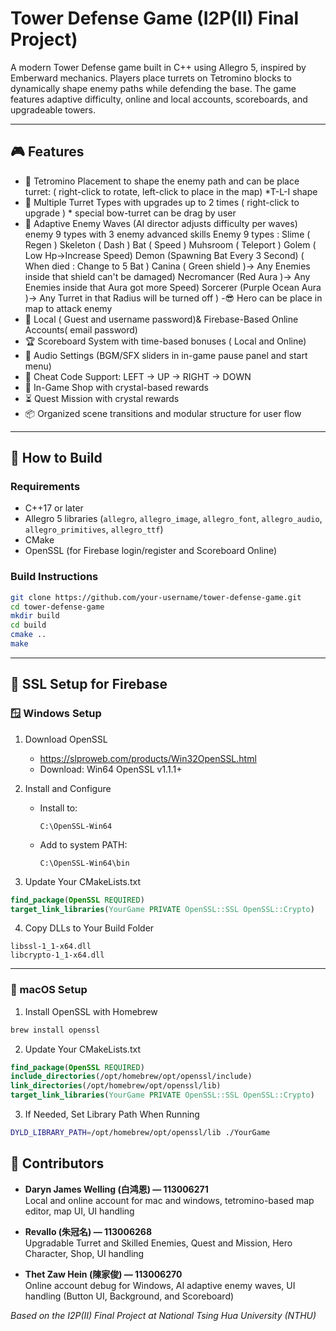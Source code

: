 # Tower Defense Game (I2P(II) Final Project)

A modern Tower Defense game built in C++ using Allegro 5, inspired by Emberward mechanics. Players place turrets on Tetromino blocks to dynamically shape enemy paths while defending the base. The game features adaptive difficulty, online and local accounts, scoreboards, and upgradeable towers.

---

## 🎮 Features

- 🧱 Tetromino Placement to shape the enemy path and can be place turret: ( right-click to rotate, left-click to place in the map) *T-L-I shape
- 🔫 Multiple Turret Types with upgrades up to 2 times ( right-click to upgrade ) * special bow-turret can be drag by user 
- 🧠 Adaptive Enemy Waves (AI director adjusts difficulty per waves) enemy 9 types with 3 enemy advanced skills
      Enemy 9 types :
      Slime ( Regen  )
      Skeleton ( Dash )
      Bat ( Speed )
      Muhsroom ( Teleport )
      Golem ( Low Hp->Increase Speed)
      Demon (Spawning Bat Every 3 Second) ( When died : Change to 5 Bat )
      Canina ( Green shield )-> Any Enemies inside that shield can't be damaged)
      Necromancer (Red Aura )-> Any Enemies inside that Aura got more Speed)
      Sorcerer (Purple Ocean Aura )-> Any Turret in that Radius will be turned off )
-😎 Hero can be place in map to attack enemy
- 🧍 Local ( Guest and username password)& Firebase-Based Online Accounts( email password)
- 🏆 Scoreboard System with time-based bonuses ( Local and Online)
- 🎵 Audio Settings (BGM/SFX sliders in in-game pause panel and start menu)
- 🚀 Cheat Code Support: LEFT → UP → RIGHT → DOWN
- 🛒 In-Game Shop with crystal-based rewards
- ⏳ Quest Mission with crystal rewards
- 📦 Organized scene transitions and modular structure for user flow

---

## 🔧 How to Build

### Requirements

- C++17 or later
- Allegro 5 libraries (`allegro`, `allegro_image`, `allegro_font`, `allegro_audio`, `allegro_primitives`, `allegro_ttf`)
- CMake
- OpenSSL (for Firebase login/register and Scoreboard Online)

### Build Instructions

```bash
git clone https://github.com/your-username/tower-defense-game.git
cd tower-defense-game
mkdir build
cd build
cmake ..
make
```

---

## 🔐 SSL Setup for Firebase

### 🪟 Windows Setup

1. Download OpenSSL  
   - https://slproweb.com/products/Win32OpenSSL.html  
   - Download: Win64 OpenSSL v1.1.1+

2. Install and Configure  
   - Install to:  
     ```
     C:\OpenSSL-Win64
     ```
   - Add to system PATH:  
     ```
     C:\OpenSSL-Win64\bin
     ```

3. Update Your CMakeLists.txt  
```cmake
find_package(OpenSSL REQUIRED)
target_link_libraries(YourGame PRIVATE OpenSSL::SSL OpenSSL::Crypto)
```

4. Copy DLLs to Your Build Folder  
```
libssl-1_1-x64.dll  
libcrypto-1_1-x64.dll
```

---

### 🍎 macOS Setup

1. Install OpenSSL with Homebrew  
```bash
brew install openssl
```

2. Update Your CMakeLists.txt  
```cmake
find_package(OpenSSL REQUIRED)
include_directories(/opt/homebrew/opt/openssl/include)
link_directories(/opt/homebrew/opt/openssl/lib)
target_link_libraries(YourGame PRIVATE OpenSSL::SSL OpenSSL::Crypto)
```

3. If Needed, Set Library Path When Running  
```bash
DYLD_LIBRARY_PATH=/opt/homebrew/opt/openssl/lib ./YourGame
```

## 👥 Contributors

- **Daryn James Welling (白鸿恩) — 113006271**  
  Local and online account for mac and windows, tetromino-based map editor, map UI, UI handling

- **Revallo (朱冠名) — 113006268**  
  Upgradable Turret and Skilled Enemies, Quest and Mission, Hero Character, Shop, UI handling

- **Thet Zaw Hein (陳家俊) — 113006270**  
  Online account debug for Windows, AI adaptive enemy waves, UI handling (Button UI, Background, and Scoreboard)

*Based on the I2P(II) Final Project at National Tsing Hua University (NTHU)*


